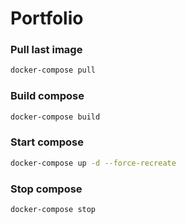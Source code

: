 # Portfolio

### Pull last image
```bash
docker-compose pull
```

### Build compose
```bash
docker-compose build
```

### Start compose
```bash
docker-compose up -d --force-recreate
```

### Stop compose
```bash
docker-compose stop
```

